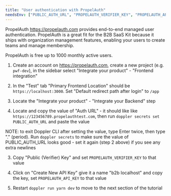 ```yaml
---
title: "User authentication with PropelAuth"
needsEnv: ["PUBLIC_AUTH_URL", "PROPELAUTH_VERIFIER_KEY", "PROPELAUTH_API_KEY"]
---
```


PropelAuth <a href="https://propelauth.com" target="_blank">https://propelauth.com</a> provides end-to-end managed user authentication. PropelAuth is a great fit for the B2B SaaS Kit because it ships with organization management features, enabling your users to create teams and manage membership.

PropelAuth is free up to 1000 monthly active users.

1. Create an account on <a href="https://propelauth.com" target="_blank">https://propelauth.com</a>, create a new project (e.g. `pwf-dev`), in the sidebar select "Integrate your product" - "Frontend integration"

1. In the "Test" tab "Primary Frontend Location" should be `https://localhost:3000`. Set "Default redirect path after login" to `/app`

1. Locate the "Integrate your product" - "Integrate your Backend" step

1. Locate and copy the value of "Auth URL" - it should like like `https://123456789.propelauthtest.com`, then run `doppler secrets set PUBLIC_AUTH_URL` and paste the value

NOTE: to exit Doppler CLI after setting the value, type Enter twice, then type "." (period). Run `doppler secrets` to make sure the value of PUBLIC_AUTH_URL looks good - set it again (step 2 above) if you see any extra newlines

3. Copy "Public (Verifier) Key" and set `PROPELAUTH_VERIFIER_KEY` to that value

4. Click on "Create New API Key" give it a name "b2b localhost" and copy the key, set `PROPELAUTH_API_KEY` to that value

5. Restart `doppler run yarn dev` to move to the next section of the tutorial
